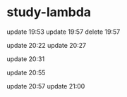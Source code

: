 # study-lambda
update 19:53
update 19:57
delete 19:57

update 20:22
update 20:27

update 20:31

update 20:55

update 20:57
update 21:00
